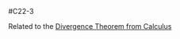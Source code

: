 #C22-3 

Related to the [Divergence Theorem from Calculus](obsidian://open?vault=Calculus%20Review&file=Multivariable%20Calculus%2FTheorems%2FDivergence%20Theorem)
